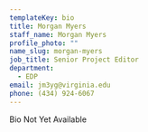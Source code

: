 ```yaml
---
templateKey: bio
title: Morgan Myers
staff_name: Morgan Myers
profile_photo: ""
name_slug: morgan-myers
job_title: Senior Project Editor
department:
  - EDP
email: jm3yg​@​virginia.edu
phone: (434) 924-6067
---
```

Bio Not Yet Available